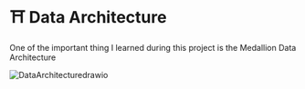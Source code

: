 # ⛩️ Data Architecture

One of the important thing I learned during this project is the Medallion Data Architecture

![DataArchitecturedrawio](https://github.com/user-attachments/assets/8f124cd0-6690-4455-80d9-8d99634a1dc1)
